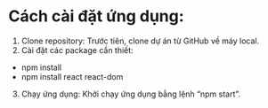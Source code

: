 # Cách cài đặt ứng dụng:
1. Clone repository: Trước tiên, clone dự án từ GitHub về máy local.
2. Cài đặt các package cần thiết:
+ npm install <br>
+ npm install react react-dom <br>
3. Chạy ứng dụng: Khởi chạy ứng dụng bằng lệnh  “npm start”.
